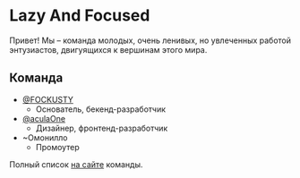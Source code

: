 
# Lazy And Focused

Привет! Мы – команда молодых, очень ленивых, но увлеченных работой энтузиастов, двигуящихся к вершинам этого мира.


## Команда

- [@FOCKUSTY](https://github.com/FOCKUSTY)
  - Основатель, бекенд-разработчик
- [@aculaOne](https://github.com/aculaOne)
  - Дизайнер, фронтенд-разработчик
- ~Омонилло
  - Промоутер

Полный список [на сайте](https://laf-info.netlify.app/#members) команды.

